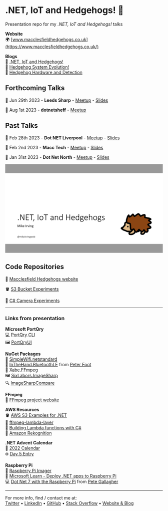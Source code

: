 # .NET, IoT and Hedgehogs! 🦔
Presentation repo for my _.NET, IoT and Hedgehogs!_ talks

**Website**  
🌍 [www.macclesfieldhedgehogs.co.uk](https://www.macclesfieldhedgehogs.co.uk/)

**Blogs**  
📖 [.NET, IoT and Hedgehogs!](https://www.mike-irving.co.uk/web-design-blog/?blogid=122)  
📖 [Hedgehog System Evolution!](https://www.mike-irving.co.uk/web-design-blog/?blogid=123)  
📖 [Hedgehog Hardware and Detection](https://www.mike-irving.co.uk/web-design-blog/?blogid=124)  

## Forthcoming Talks
📅 Jun 29th 2023 - **Leeds Sharp** - [Meetup](https://www.meetup.com/leeds-sharp/events/293228795) - [Slides](https://github.com/mikeirvingweb/dotnet-iot-and-hedgehogs/raw/main/presentations/2023/2023-06-29-leeds-sharp/mike-irving-dotnet-iot-and-hedgehogs.pptx)  

📅 Aug 1st 2023 - **dotnetsheff** - [Meetup](https://www.meetup.com/dotnetsheff/events/294085807/)  

## Past Talks  
📅 Feb 28th 2023 - **Dot NET Liverpool** - [Meetup](https://www.meetup.com/dot-net-liverpool/events/291461997/) - [Slides](https://github.com/mikeirvingweb/dotnet-iot-and-hedgehogs/raw/main/presentations/2023/2023-02-28-dot-net-liverpool/mike-irving-dotnet-iot-and-hedgehogs.pptx)  

📅 Feb 2nd 2023 - **Macc Tech** - [Meetup](https://www.meetup.com/macctech/events/288873927/) - [Slides](https://github.com/mikeirvingweb/dotnet-iot-and-hedgehogs/raw/main/presentations/2023/2023-02-02-macc-tech/mike-irving-dotnet-iot-and-hedgehogs.pptx)  

📅 Jan 31st 2023 - **Dot Net North** - [Meetup](https://www.meetup.com/dotnetnorth/events/290851422/) - [Slides](https://github.com/mikeirvingweb/dotnet-iot-and-hedgehogs/raw/main/presentations/2023/2023-01-31-dot-net-north/mike-irving-dotnet-iot-and-hedgehogs.pptx)  

![.NET, Iot and Hedgehogs!](dotnet-iot-and-hedgehogs.png)

## Code Repositories

🦔 [Macclesfield Hedgehogs website](https://github.com/mikeirvingweb/macclesfield-hedgehogs)  

🪣 [S3 Bucket Experiments](https://github.com/mikeirvingweb/S3BucketExperiments)  

🎥 [C# Camera Experiments](https://github.com/mikeirvingweb/CameraExperiments)  

---

### Links from presentation

**Microsoft PortQry**  
💻 [PortQry CLI](https://www.microsoft.com/en-us/download/details.aspx?id=17148)  
🖼️ [PortQryUI](https://www.microsoft.com/en-us/download/details.aspx?id=24009)  

**NuGet Packages**   
📶 [SimpleWifi.netstandard](https://www.nuget.org/packages/SimpleWifi.netstandard/)  
🔵 [InTheHand.BluetoothLE](https://www.nuget.org/packages/InTheHand.BluetoothLE) from [Peter Foot](twitter.com/PeterFoot)  
📼 [Xabe.FFmpeg](https://www.nuget.org/packages/Xabe.FFmpeg)  
🖼️ [SixLabors.ImageSharp](https://www.nuget.org/packages/SixLabors.ImageSharp)  
🔍 [ImageSharpCompare](https://www.nuget.org/packages/ImageSharpCompare/)  

**FFmpeg**  
📼 [FFmpeg project website](https://ffmpeg.org/)

**AWS Resources**  
🪣 [AWS S3 Examples for .NET](https://github.com/awsdocs/aws-doc-sdk-examples/tree/main/dotnetv3/S3)  
📼 [ffmpeg-lambda-layer](https://serverlessrepo.aws.amazon.com/applications/us-east-1/145266761615/ffmpeg-lambda-layer)  
🧩 [Building Lambda functions with C#](https://docs.aws.amazon.com/lambda/latest/dg/lambda-csharp.html)  
🔬 [Amazon Rekognition](https://aws.amazon.com/rekognition/)  

**.NET Advent Calendar**  
🎄 [2022 Calendar](https://dotnet.christmas/2022)  
❄️ [Day 5 Entry](https://dotnet.christmas/2022/5)  

**Raspberry Pi**  
🍓 [Raspberry Pi Imager](https://www.raspberrypi.com/software/)  
📔 [Microsoft Learn - Deploy .NET apps to Raspberry Pi](https://learn.microsoft.com/en-us/dotnet/iot/deployment)  
💻 [Dot Net 7 with the Raspberry Pi](https://github.com/pjgpetecodes/dotnet7pi) from [Pete Gallagher](twitter.com/pete_codes)  

---
For more info, find / contact me at:  
[Twitter](https://twitter.com/mikeirvingweb) • [LinkedIn](https://www.linkedin.com/in/mikeirving) • [GitHub](https://github.com/mikeirvingweb) • [Stack Overflow](https://stackoverflow.com/users/482901/mike-irving) • [Website & Blog](https://www.mike-irving.co.uk/)
